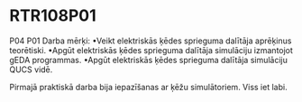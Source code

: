# RTR108P01
P04
P01 Darba mērķi:
•Veikt elektriskās ķēdes sprieguma dalītāja aprēķinus teorētiski.
•Apgūt elektriskās ķēdes sprieguma dalītāja simulāciju izmantojot gEDA programmas.
•Apgūt elektriskās ķēdes sprieguma dalītāja simulāciju QUCS vidē.

Pirmajā praktiskā darba bija iepazīšanas ar ķēžu simulātoriem.
Viss iet labi.
